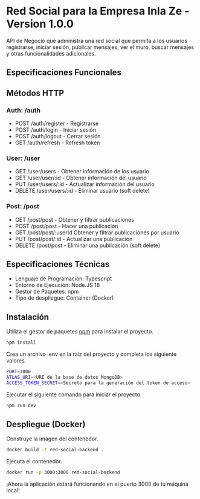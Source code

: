 # Red Social para la Empresa Inla Ze - Version 1.0.0
API de Negocio que administra una red social que permita a los usuarios registrarse, iniciar sesión, publicar mensajes, ver el muro, buscar mensajes y otras funcionalidades adicionales.

## Especificaciones Funcionales
## Métodos HTTP
### Auth: /auth
- POST /auth/register - Registrarse
- POST /auth/login - Iniciar sesión
- POST /auth/logout - Cerrar sesión
- GET /auth/refresh - Refresh token
### User: /user
- GET /user/users - Obtener información de los usuario
- GET /user/user/:id - Obtener información del usuario
- PUT /user/users/:id - Actualizar información del usuario
- DELETE /user/users/:id - Eliminar usuario (soft delete)
### Post: /post
- GET /post/post - Obtener y filtrar publicaciones
- POST /post/post - Hacer una publicación
- GET /post/post/:userId Obtener y filtrar publicaciones por usuario
- PUT /post/post/:id - Actualizar una publicación
- DELETE /post/post - Eliminar una publicación (soft delete)

## Especificaciones Técnicas
- Lenguaje de Programación: Typescript
- Entorno de Ejecución: Node.JS 18
- Gestor de Paquetes: npm
- Tipo de despliegue: Container (Docker)


## Instalación
Utiliza el gestor de paquetes [npm](https://nodejs.org/en/download/) para instalar el proyecto.
```bash
npm install
```
Crea un archivo .env en la raíz del proyecto y completa los siguiente valores.
```bash
PORT=3000
ATLAS_URI=<URI de la base de datos MongoDB>
ACCESS_TOKEN_SECRET=<Secreto para la generación del token de acceso>
```
Ejecutar el siguiente comando para iniciar el proyecto.
```bash
npm run dev
```
## Despliegue (Docker)
Construye la imagen del contenedor.
```bash
docker build -t red-social-backend .
```
Ejecuta el contenedor.
```bash
docker run -p 3000:3000 red-social-backend
```
¡Ahora la aplicación estará funcionando en el puerto 3000 de tu máquina local!